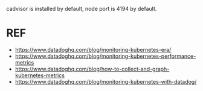cadvisor is installed by default, node port is 4194 by default.

# REF

* https://www.datadoghq.com/blog/monitoring-kubernetes-era/
* https://www.datadoghq.com/blog/monitoring-kubernetes-performance-metrics
* https://www.datadoghq.com/blog/how-to-collect-and-graph-kubernetes-metrics
* https://www.datadoghq.com/blog/monitoring-kubernetes-with-datadog/
